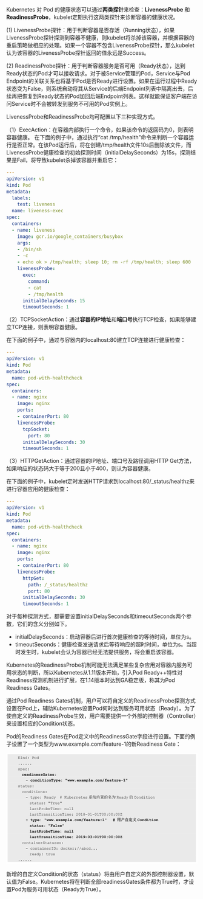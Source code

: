 
<!-- @import "[TOC]" {cmd="toc" depthFrom=1 depthTo=6 orderedList=false} -->

<!-- code_chunk_output -->



<!-- /code_chunk_output -->

Kubernetes 对 Pod 的健康状态可以通过**两类探针**来检查：**LivenessProbe** 和**ReadinessProbe**，kubelet定期执行这两类探针来诊断容器的健康状况。

(1) LivenessProbe探针：用于判断容器是否存活（Running状态），如果LivenessProbe探针探测到容器不健康，则kubelet将杀掉该容器，并根据容器的重启策略做相应的处理。如果一个容器不包含LivenessProbe探针，那么kubelet认为该容器的LivenessProbe探针返回的值永远是Success。

(2) ReadinessProbe探针：用于判断容器服务是否可用（Ready状态），达到Ready状态的Pod才可以接收请求。对于被Service管理的Pod，Service与Pod Endpoint的关联关系也将基于Pod是否Ready进行设置。如果在运行过程中Ready状态变为False，则系统自动将其从Service的后端Endpoint列表中隔离出去，后续再把恢复到Ready状态的Pod加回后端Endpoint列表。这样就能保证客户端在访问Service时不会被转发到服务不可用的Pod实例上。

LivenessProbe和ReadinessProbe均可配置以下三种实现方式。

（1）ExecAction：在容器内部执行一个命令，如果该命令的返回码为0，则表明容器健康。
在下面的例子中，通过执行“cat /tmp/health”命令来判断一个容器运行是否正常。在该Pod运行后，将在创建/tmp/health文件10s后删除该文件，而LivenessProbe健康检查的初始探测时间（initialDelaySeconds）为15s，探测结果是Fail，将导致kubelet杀掉该容器并重启它：

```yaml
---
apiVersion: v1
kind: Pod
metadata:
  labels:
    test: liveness
  name: liveness-exec
spec:
  containers:
  - name: liveness
    image: gcr.io/google_containers/busybox
    args:
    - /bin/sh
    - -c
    - echo ok > /tmp/health; sleep 10; rm -rf /tmp/health; sleep 600
    livenessProbe:
      exec:
        command:
        - cat
        - /tmp/health
      initialDelaySeconds: 15
      timeoutSeconds: 1
```

（2）TCPSocketAction：通过**容器的IP地址**和**端口号**执行TCP检查，如果能够建立TCP连接，则表明容器健康。

在下面的例子中，通过与容器内的localhost:80建立TCP连接进行健康检查：

```yaml
---
apiVersion: v1
kind: Pod
metadata:
  name: pod-with-healthcheck
spec:
  containers:
  - name: nginx
    image: nginx
    ports:
    - containerPort: 80
    livenessProbe:
      tcpSocket:
        port: 80
      initialDelaySeconds: 30
      timeoutSeconds: 1
```

（3）HTTPGetAction：通过容器的IP地址、端口号及路径调用HTTP Get方法，如果响应的状态码大于等于200且小于400，则认为容器健康。

在下面的例子中，kubelet定时发送HTTP请求到localhost:80/_status/healthz来进行容器应用的健康检查：

```yaml
---
apiVersion: v1
kind: Pod
metadata:
  name: pod-with-healthcheck
spec:
  containers:
  - name: nginx
    image: nginx
    ports:
    - containerPort: 80
    livenessProbe:
      httpGet:
        path: /_status/healthz
        port: 80
      initialDelaySeconds: 30
      timeoutSeconds: 1
```

对于每种探测方式，都需要设置initialDelaySeconds和timeoutSeconds两个参数，它们的含义分别如下。

- initialDelaySeconds：启动容器后进行首次健康检查的等待时间，单位为s。
- timeoutSeconds：健康检查发送请求后等待响应的超时时间，单位为s。当超时发生时，kubelet会认为容器已经无法提供服务，将会重启该容器。

Kubernetes的ReadinessProbe机制可能无法满足某些复杂应用对容器内服务可用状态的判断，所以Kubernetes从1.11版本开始，引入Pod Ready\+\+特性对Readiness探测机制进行扩展，在1.14版本时达到GA稳定版，称其为Pod Readiness Gates。

通过Pod Readiness Gates机制，用户可以将自定义的ReadinessProbe探测方式设置在Pod上，辅助Kubernetes设置Pod何时达到服务可用状态（Ready）。为了使自定义的ReadinessProbe生效，用户需要提供一个外部的控制器（Controller）来设置相应的Condition状态。

Pod的Readiness Gates在Pod定义中的ReadinessGate字段进行设置。下面的例子设置了一个类型为www.example.com/feature\-1的新Readiness Gate：

![2019-08-26-11-15-55.png](./images/2019-08-26-11-15-55.png)

新增的自定义Condition的状态（status）将由用户自定义的外部控制器设置，默认值为False。Kubernetes将在判断全部readinessGates条件都为True时，才设置Pod为服务可用状态（Ready为True）。